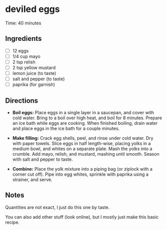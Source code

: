 # deviled eggs

Time: 40 minutes

## Ingredients

* [ ] 12 eggs
* [ ] 1/4 cup mayo
* [ ] 2 tsp relish
* [ ] 2 tsp yellow mustard
* [ ] lemon juice (to taste)
* [ ] salt and pepper (to taste)
* [ ] paprika (for garnish)

## Directions

- **Boil eggs:** Place eggs in a single layer in a saucepan, and cover with cold water. Bring to a boil over high heat, and boil for 8 minutes. Prepare an ice bath while eggs are cooking. When finished boiling, drain water and place eggs in the ice bath for a couple minutes.

- **Make filling:** Crack egg shells, peel, and rinse under cold water. Dry with paper towels. Slice eggs in half length-wise, placing yolks in a medium bowl, and whites on a separate plate. Mash the yolks into a crumble. Add mayo, relish, and mustard, mashing until smooth. Season with salt and pepper to taste.

- **Combine:** Place the yolk mixture into a piping bag (or ziplock with a corner cut off). Pipe into egg whites, sprinkle with paprika using a strainer, and serve.

## Notes

Quantities are not exact, I just do this one by taste.

You can also add other stuff (look online), but I mostly just make this basic recipe.

